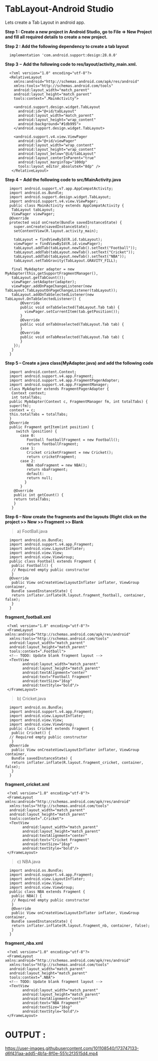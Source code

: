 # TabLayout-Android Studio

Lets create a Tab Layout in android app.

**Step 1 : Create a new project in Android Studio, go to File ⇒ New Project and fill all required details to create a new project.**

**Step 2 : Add the following dependency to create a tab layout**

      implementation 'com.android.support:design:28.0.0'
  
**Step 3 − Add the following code to res/layout/activity_main.xml.**

      <?xml version="1.0" encoding="utf-8"?>
      <RelativeLayout
        xmlns:android="http://schemas.android.com/apk/res/android"
        xmlns:tools="http://schemas.android.com/tools"
        android:layout_width="match_parent"
        android:layout_height="match_parent"
        tools:context=".MainActivity">
        
        <android.support.design.widget.TabLayout
          android:id="@+id/tabLayout"
          android:layout_width="match_parent"
          android:layout_height="wrap_content"
          android:background="#1db995">
        </android.support.design.widget.TabLayout>
        
        <android.support.v4.view.ViewPager
          android:id="@+id/viewPager"
          android:layout_width="wrap_content"
          android:layout_height="wrap_content"
          android:layout_below="@id/tabLayout"
          android:layout_centerInParent="true"
          android:layout_marginTop="100dp"
          tools:layout_editor_absoluteX="8dp" />
       </RelativeLayout>

**Step 4 − Add the following code to src/MainActivity.java**

      import android.support.v7.app.AppCompatActivity;
      import android.os.Bundle;
      import android.support.design.widget.TabLayout;
      import android.support.v4.view.ViewPager;
      public class MainActivity extends AppCompatActivity {
       TabLayout tabLayout;
       ViewPager viewPager;
      @Override
      protected void onCreate(Bundle savedInstanceState) {
        super.onCreate(savedInstanceState);
        setContentView(R.layout.activity_main);
        
        tabLayout = findViewById(R.id.tabLayout);
        viewPager = findViewById(R.id.viewPager);
        tabLayout.addTab(tabLayout.newTab().setText("Football"));
        tabLayout.addTab(tabLayout.newTab().setText("Cricket"));
        tabLayout.addTab(tabLayout.newTab().setText("NBA"));
        tabLayout.setTabGravity(TabLayout.GRAVITY_FILL);
      
       final MyAdapter adapter = new MyAdapter(this,getSupportFragmentManager(),
       tabLayout.getTabCount());
       viewPager.setAdapter(adapter);
       viewPager.addOnPageChangeListener(new TabLayout.TabLayoutOnPageChangeListener(tabLayout));
       tabLayout.addOnTabSelectedListener(new TabLayout.OnTabSelectedListener() {
           @Override
           public void onTabSelected(TabLayout.Tab tab) {
             viewPager.setCurrentItem(tab.getPosition());
           }
           @Override
           public void onTabUnselected(TabLayout.Tab tab) {
           }
           @Override
           public void onTabReselected(TabLayout.Tab tab) {
           }
        });
       }
      }
      
**Step 5 – Create a java class(MyAdapter.java) and add the following code**

      import android.content.Context;
      import android.support.v4.app.Fragment;
      import android.support.v4.app.FragmentPagerAdapter;
      import android.support.v4.app.FragmentManager;
      class MyAdapter extends FragmentPagerAdapter {
       Context context;
       int totalTabs;
      public MyAdapter(Context c, FragmentManager fm, int totalTabs) {
      super(fm);
      context = c;
      this.totalTabs = totalTabs;
      }
      @Override
      public Fragment getItem(int position) {
         switch (position) {
           case 0:
              Football footballFragment = new Football();
              return footballFragment;
           case 1:
              Cricket cricketFragment = new Cricket();
              return cricketFragment;
           case 2:
              NBA nbaFragment = new NBA();
              return nbaFragment;
              default:
              return null;
             }
           }
        @Override
        public int getCount() {
        return totalTabs;
        }
       }
       
**Step 6 – Now create the fragments and the layouts (Right click on the project >> New >> Fragment >> Blank**

> a) FootBall.java

      import android.os.Bundle;
      import android.support.v4.app.Fragment;
      import android.view.LayoutInflater;
      import android.view.View;
      import android.view.ViewGroup;
      public class Football extends Fragment {
       public Football() {
       // Required empty public constructor
       }
      @Override
       public View onCreateView(LayoutInflater inflater, ViewGroup container,
       Bundle savedInstanceState) {
       return inflater.inflate(R.layout.fragment_football, container, false);
       }
      }
      
**fragment_football.xml**

     <?xml version="1.0" encoding="utf-8"?>
     <FrameLayout xmlns:android="http://schemas.android.com/apk/res/android"
      xmlns:tools="http://schemas.android.com/tools"
      android:layout_width="match_parent"
      android:layout_height="match_parent"
      tools:context=".Football">
      <!-- TODO: Update blank fragment layout -->
      <TextView
            android:layout_width="match_parent"
            android:layout_height="match_parent"
            android:textAlignment="center"
            android:text="Football Fragment"
            android:textSize="16sp"
            android:textStyle="bold"/>
     </FrameLayout>
      
      
> b) Cricket.java


      import android.os.Bundle;
      import android.support.v4.app.Fragment;
      import android.view.LayoutInflater;
      import android.view.View;
      import android.view.ViewGroup;
      public class Cricket extends Fragment {
       public Cricket() {
      // Required empty public constructor
       }
      @Override
       public View onCreateView(LayoutInflater inflater, ViewGroup container,
       Bundle savedInstanceState) {
       return inflater.inflate(R.layout.fragment_cricket, container, false);
       }
      } 
      
      
**fragment_cricket.xml**


     <?xml version="1.0" encoding="utf-8"?>
     <FrameLayout xmlns:android="http://schemas.android.com/apk/res/android"
      xmlns:tools="http://schemas.android.com/tools"
      android:layout_width="match_parent"
      android:layout_height="match_parent"
      tools:context=".Cricket">
      <TextView
            android:layout_width="match_parent"
            android:layout_height="match_parent"
            android:textAlignment="center"
            android:text="Cricket Fragment"
            android:textSize="16sp"
            android:textStyle="bold"/>
     </FrameLayout>
      
      
> c) NBA.java


      import android.os.Bundle;
      import android.support.v4.app.Fragment;
      import android.view.LayoutInflater;
      import android.view.View;
      import android.view.ViewGroup;
      public class NBA extends Fragment {
       public NBA() {
       // Required empty public constructor
       }
       @Override
       public View onCreateView(LayoutInflater inflater, ViewGroup container,
       Bundle savedInstanceState) {
       return inflater.inflate(R.layout.fragment_nb, container, false);
       }
      }
      
      
**fragment_nba.xml**


     <?xml version="1.0" encoding="utf-8"?>
     <FrameLayout xmlns:android="http://schemas.android.com/apk/res/android"
      xmlns:tools="http://schemas.android.com/tools"
      android:layout_width="match_parent"
      android:layout_height="match_parent"
      tools:context=".NBA">
      <!-- TODO: Update blank fragment layout -->
      <TextView
            android:layout_width="match_parent"
            android:layout_height="match_parent"
            android:textAlignment="center"
            android:text="NBA Fragment"
            android:textSize="16sp"
            android:textStyle="bold"/>
     </FrameLayout>
      
     
# OUTPUT :


https://user-images.githubusercontent.com/101108540/173747133-d6f431aa-add5-4b1a-8f0e-551c2f3515d4.mp4


